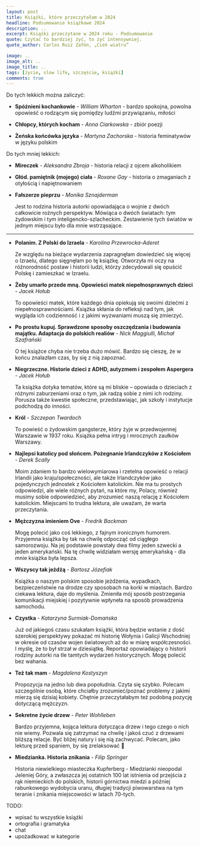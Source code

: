 ```yaml
---
layout: post
title: Książki, które przeczytałam w 2024
headline: Podsumowanie książkowe 2024
description: ..
excerpt: Książki przeczytane w 2024 roku - Podsumowanie
quote: Czytać to bardziej żyć, to żyć intensywniej.
quote_author: Carlos Ruiz Zafón, „Cień wiatru”

image: ..
image_alt: ..
image_title: ..
tags: [życie, slow life, szczęście, książki]
comments: true
---
```


Do tych lekkich można zaliczyć:
- **Spóźnieni kochankowie** - _William Wharton_ - bardzo spokojna, powolna opowieść o rodzącym się pomiędzy ludźmi przywiązaniu, miłości 

- **Chłopcy, których kocham** - _Anna Ciarkowska_ - zbiór poezji 

- **Żeńska końcówka języka** - _Martyna Zachorska_ - historia feminatywów w języku polskim

Do tych mniej lekkich:
- **Mireczek** - _Aleksandra Zbroja_ - historia relacji z ojcem alkoholikiem

- **Głód. pamiętnik (mojego) ciała** - _Roxane Gay_ - historia o zmaganiach z otyłością i napiętnowaniem

- **Fałszerze pieprzu** - _Monika Sznajderman_ 

    Jest to rodzina historia autorki opowiadająca o wojnie z dwóch całkowicie rożnych perspektyw. Mówiąca o dwóch światach: tym żydowskim i tym inteligencko-szlacheckim. Zestawienie tych światów w jednym miejscu było dla mnie wstrząsające. 

---

- **Polanim. Z Polski do Izraela** - _Karolina Przewrocka-Aderet_

    Ze względu na bieżące wydarzenia zapragnęłam dowiedzieć się więcej o Izraelu, dlatego sięgnęłam po tę książkę. Otworzyła mi oczy na różnorodność postaw i historii ludzi, którzy zdecydowali się opuścić Polskę i zamieszkać w Izraelu. 

- **Żeby umarło przede mną. Opowieści matek niepełnosprawnych dzieci** - _Jacek Hołub_

    To opowieści matek, które każdego dnia opiekują się swoimi dziećmi z niepełnosprawnościami. Książka skłania do refleksji nad tym, jak wygląda ich codzienność i z jakimi wyzwaniami muszą się zmierzyć.

- **Po prostu kupuj. Sprawdzone sposoby oszczędzania i budowania majątku. Adaptacja do polskich realiów** - _Nick Maggiulli, Michał Szafrański_

    O tej książce chyba nie trzeba dużo mówić. Bardzo się cieszę, że w końcu znalazłam czas, by się z nią zapoznać. 

- **Niegrzeczne. Historie dzieci z ADHD, autyzmem i zespołem Aspergera** - _Jacek Hołub_

    Ta książka dotyka tematów, które są mi bliskie – opowiada o dzieciach z różnymi zaburzeniami oraz o tym, jak radzą sobie z nimi ich rodziny. Porusza także kwestie społeczne, przedstawiając, jak szkoły i instytucje podchodzą do inności. 

- **Król** - _Szczepan Twardoch_

    To powieść o żydowskim gangsterze, który żyje w przedwojennej Warszawie w 1937 roku. Książka pełna intryg i mrocznych zaułków Warszawy. 

- **Najlepsi katolicy pod słońcem. Pożegnanie Irlandczyków z Kościołem** - _Derek Scally_

    Moim zdaniem to bardzo wielowymiarowa i rzetelna opowieść o relacji Irlandii jako kraju/społeczności, ale także Irlandczyków jako pojedynczych jednostek z Kościołem katolickim. Nie ma tu prostych odpowiedzi, ale wiele różnych pytań, na które my, Polacy, również musimy sobie odpowiedzieć, aby zrozumieć naszą relację z Kościołem katolickim. Miejscami to trudna lektura, ale uważam, że warta przeczytania.

- **Mężczyzna imieniem Ove** - _Fredrik Backman_ 

    Mogę polecić jako coś lekkiego, z fajnym ironicznym humorem. Przyjemna książka by tak na chwilę odpocząć od ciągłego samorozwoju. Na jej podstawie powstały dwa filmy jeden szwecki a jeden amerykański. Na tę chwilę widziałam wersję amerykańską - dla mnie książka była lepsza. 
    
- **Wszyscy tak jeżdżą** - _Bartosz Józefiak_

    Książka o naszym polskim sposobie jeżdżenia, wypadkach, bezpieczeństwie na drodze czy sposobach na korki w miastach. Bardzo ciekawa lektura, daje do myślenia. Zmieniła mój sposób postrzegania komunikacji miejskiej i pozytywnie wpłyneła na sposób prowadzenia samochodu.

- **Czystka** - _Katarzyna Surmiak-Domańska_

    Już od jakiegoś czasu szukałam książki, która będzie wstanie z dość szerokiej perspektywy pokazać mi historię Wołynia i Galicji Wschodniej w okresie od czasów wojen światowych aż do w miarę współczesności. I myślę, że to był strzał w dziesiątkę. Reportaż opowiadający o historii rodziny autorki na tle tamtych wydarzeń historycznych. Mogę polecić bez wahania.

- **Też tak mam** - _Magdalena Kostyszyn_

    Propozycja na jedno lub dwa popołudnia. Czyta się szybko. Polecam szczególnie osobą, które chciałby zrozumieć/poznać problemy z jakimi mierzą się dzisiaj kobiety. Chętnie przeczytałabym też podobną pozycję dotyczącą mężczyzn.

- **Sekretne życie drzew** - _Peter Wohlleben_

    Bardzo przyjemna, kojąca lektura dotycząca drzew i tego czego o nich nie wiemy. Pozwala się zatrzymać na chwilę i jakoś czuć z drzewami bliższą relacje. Być bliżej natury i się nią zachwycać. Polecam, jako lekturę przed spaniem, by się zrelaksować 🙂

- **Miedzianka. Historia znikania** - _Filip Springer_

    Historia niewielkiego miasteczka Kupferberg - Miedzianki nieopodal Jeleniej Góry, a zwłaszcza jej ostatnich 100 lat istnienia od przejścia z rąk niemieckich do polskich, historii górnictwa miedzi a później rabunkowego wydobycia uranu, długiej tradycji piwowarstwa na tym teranie i znikania miejscowości w latach 70-tych. 

TODO:
- wpisać tu wszystkie książki
- ortografia i gramatyka
- chat
- upożadkować w kategorie
